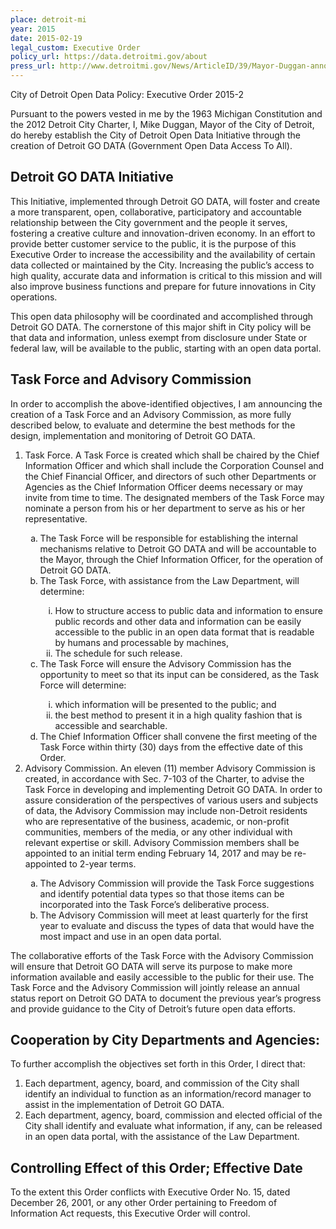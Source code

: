 ```yaml
---
place: detroit-mi
year: 2015
date: 2015-02-19
legal_custom: Executive Order
policy_url: https://data.detroitmi.gov/about
press_url: http://www.detroitmi.gov/News/ArticleID/39/Mayor-Duggan-announces-new-Open-Data-Initiative-to-give-public-greater-access-to-city-data-and-information
---
```


<p>City of Detroit Open Data Policy: Executive Order 2015-2</p>
<p>Pursuant to the powers vested in me by the 1963 Michigan Constitution and the 2012 Detroit City Charter, I, Mike Duggan, Mayor of the City of Detroit, do hereby establish the City of Detroit Open Data Initiative through the creation of Detroit GO DATA (Government Open Data Access To All).</p>
<h2>Detroit GO DATA Initiative</h2>
<p>This Initiative, implemented through Detroit GO DATA, will foster and create a more transparent, open, collaborative, participatory and accountable relationship between the City government and the people it serves, fostering a creative culture and innovation-driven economy. In an effort to provide better customer service to the public, it is the purpose of this Executive Order to increase the accessibility and the availability of certain data collected or maintained by the City. Increasing the public’s access to high quality, accurate data and information is critical to this mission and will also improve business functions and prepare for future innovations in City operations.</p>
<p>This open data philosophy will be coordinated and accomplished through Detroit GO DATA. The cornerstone of this major shift in City policy will be that data and information, unless exempt from disclosure under State or federal law, will be available to the public, starting with an open data portal.</p>
<h2>Task Force and Advisory Commission</h2>
<p>In order to accomplish the above-identified objectives, I am announcing the creation of a Task Force and an Advisory Commission, as more fully described below, to evaluate and determine the best methods for the design, implementation and monitoring of Detroit GO DATA.</p>
<ol type="1">
  <li>Task Force. A Task Force is created which shall be chaired by the Chief Information Officer and which shall include the Corporation Counsel and the Chief Financial Officer, and directors of such other Departments or Agencies as the Chief Information Officer deems necessary or may invite from time to time. The designated members of the Task Force may nominate a person from his or her department to serve as his or her representative.</li>
  <ol type="a">
    <li>The Task Force will be responsible for establishing the internal mechanisms relative to Detroit GO DATA and will be accountable to the Mayor, through the Chief Information Officer, for the operation of Detroit GO DATA.</li>
    <li>The Task Force, with assistance from the Law Department, will determine:</li>
    <ol type="i">
      <li>How to structure access to public data and information to ensure public records and other data and information can be easily accessible to the public in an open data format that is readable by humans and processable by machines,</li>
      <li>The schedule for such release.</li>
    </ol>
    <li>The Task Force will ensure the Advisory Commission has the opportunity to meet so that its input can be considered, as the Task Force will determine:</li>
    <ol type="i">
      <li>which information will be presented to the public; and</li>
      <li>the best method to present it in a high quality fashion that is accessible and searchable.</li>
    </ol>
    <li>The Chief Information Officer shall convene the first meeting of the Task Force within thirty (30) days from the effective date of this Order.</li>
  </ol>
  <li>Advisory Commission. An eleven (11) member Advisory Commission is created, in accordance with Sec. 7-103 of the Charter, to advise the Task Force in developing and implementing Detroit GO DATA. In order to assure consideration of the perspectives of various users and subjects of data, the Advisory Commission may include non-Detroit residents who are representative of the business, academic, or non-profit communities, members of the media, or any other individual with relevant expertise or skill. Advisory Commission members shall be appointed to an initial term ending February 14, 2017 and may be re-appointed to 2-year terms.</li>
  <ol type="a">
    <li>The Advisory Commission will provide the Task Force suggestions and identify potential data types so that those items can be incorporated into the Task Force’s deliberative process.</li>
    <li>The Advisory Commission will meet at least quarterly for the first year to evaluate and discuss the types of data that would have the most impact and use in an open data portal.</li>
  </ol>
</ol>

<p>The collaborative efforts of the Task Force with the Advisory Commission will ensure that Detroit GO DATA will serve its purpose to make more information available and easily accessible to the public for their use. The Task Force and the Advisory Commission will jointly release an annual status report on Detroit GO DATA to document the previous year’s progress and provide guidance to the City of Detroit’s future open data efforts.</p>
<h2>Cooperation by City Departments and Agencies:</h2>
<p>To further accomplish the objectives set forth in this Order, I direct that:</p>
<ol type="1">
  <li>Each department, agency, board, and commission of the City shall identify an individual to function as an information/record manager to assist in the implementation of Detroit GO DATA.</li>
  <li>Each department, agency, board, commission and elected official of the City shall identify and evaluate what information, if any, can be released in an open data portal, with the assistance of the Law Department.</li>
</ol>
<h2>Controlling Effect of this Order; Effective Date</h2>
<p>To the extent this Order conflicts with Executive Order No. 15, dated December 26, 2001, or any other Order pertaining to Freedom of Information Act requests, this Executive Order will control.</p>
